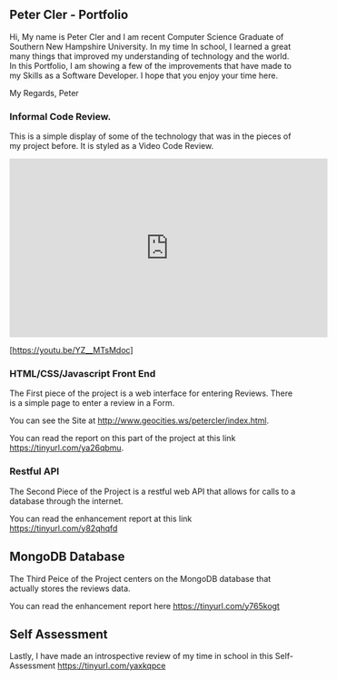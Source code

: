 ## Peter Cler - Portfolio 

Hi, My name is Peter Cler and I am recent Computer Science Graduate of Southern New Hampshire University. In my time In school, I learned a great many things that improved my understanding of technology and the world. In this Portfolio, I am showing a few of the improvements that have made to my Skills as a Software Developer. I hope that you enjoy your time here. 

My Regards,
Peter

### Informal Code Review. 

This is a simple display of some of the technology that was in the pieces of my project before. It is styled as a Video Code Review.

<iframe width="560" height="315" src="https://www.youtube.com/watch?v=YZ__MTsMdoc&feature=youtu.be" frameborder="0" allow="autoplay; encrypted-media" allowfullscreen></iframe>

[https://youtu.be/YZ__MTsMdoc]

### HTML/CSS/Javascript Front End

The First piece of the project is a web interface for entering Reviews. There is a simple page to enter a review in a Form. 

You can see the Site at http://www.geocities.ws/petercler/index.html.

You can read the report on this part of the project at this link https://tinyurl.com/ya26qbmu.

### Restful API

The Second Piece of the Project is a restful web API that allows for calls to a database through the internet.

You can read the enhancement report at this link https://tinyurl.com/y82qhqfd

## MongoDB Database

The Third Peice of the Project centers on the MongoDB database that actually stores the reviews data. 

You can read the enhancement report here https://tinyurl.com/y765kogt

## Self Assessment

Lastly, I have made an introspective review of my time in school in this Self-Assessment https://tinyurl.com/yaxkqpce

